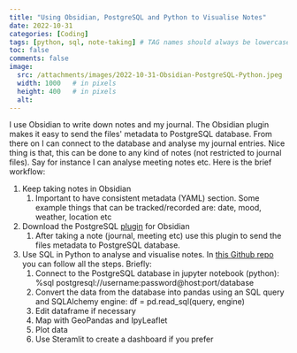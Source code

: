 ```yaml
---
title: "Using Obsidian, PostgreSQL and Python to Visualise Notes"
date: 2022-10-31
categories: [Coding]
tags: [python, sql, note-taking] # TAG names should always be lowercase
toc: false
comments: false
image:
  src: /attachments/images/2022-10-31-Obsidian-PostgreSQL-Python.jpeg
  width: 1000   # in pixels
  height: 400   # in pixels
  alt: 
---
```


I use Obsidian to write down notes and my journal. The Obsidian plugin makes it easy to send the files' metadata to PostgreSQL database. From there on I can connect to the database and analyse my journal entries. Nice thing is that, this can be done to any kind of notes (not restricted to journal files). Say for instance I can analyse meeting notes etc. Here is the brief workflow:

1. Keep taking notes in Obsidian
	1. Important to have consistent metadata (YAML) section. Some example things that can be tracked/recorded are: date, mood, weather, location etc
2. Download the PostgreSQL [plugin](https://github.com/clouedoc/postgresql-obsidian) for Obsidian
	1. After taking a note (journal, meeting etc) use this plugin to send the files metadata to PostgreSQL database.
3. Use SQL in Python to analyse and visualise notes. In [this Github repo](https://github.com/natarslan/Obsidian-PostgreSQL-Python) you can follow all the steps. Briefly:
	1. Connect to the PostgreSQL database in jupyter notebook (python):  
	   %sql postgresql://username:password@host:port/database
	2. Convert the data from the database into pandas using an SQL query and SQLAlchemy engine: 
	   df = pd.read_sql(query, engine)
	3. Edit dataframe if necessary
	4. Map with GeoPandas and IpyLeaflet
	5. Plot data
	6. Use Steramlit to create a dashboard if you prefer
